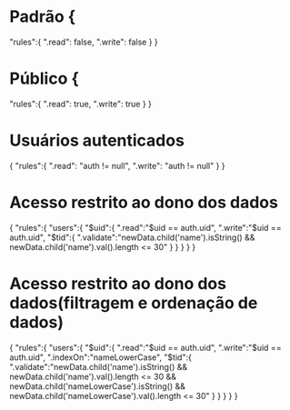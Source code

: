# Padrão {

"rules":{
".read": false,
".write": false
}
}

# Público {

"rules":{
".read": true,
".write": true
}
}

# Usuários autenticados

{
"rules":{
".read": "auth != null",
".write": "auth != null"
}
}

# Acesso restrito ao dono dos dados

{
"rules":{
"users":{
"$uid":{
            ".read":"$uid == auth.uid",
".write":"$uid == auth.uid",
            "$tid":{
".validate":"newData.child('name').isString() && newData.child('name').val().length <= 30"
}
}
}
}
}

# Acesso restrito ao dono dos dados(filtragem e ordenação de dados)

{
"rules":{
"users":{
"$uid":{
            ".read":"$uid == auth.uid",
".write":"$uid == auth.uid",
            ".indexOn":"nameLowerCase",
            "$tid":{
".validate":"newData.child('name').isString() && newData.child('name').val().length <= 30 && newData.child('nameLowerCase').isString() && newData.child('nameLowerCase').val().length <= 30"
}
}
}
}
}
